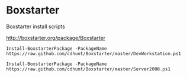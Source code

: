 Boxstarter
==========

Boxstarter install scripts

http://boxstarter.org/package/Boxstarter

`Install-BoxstarterPackage -PackageName https://raw.github.com/cdhunt/Boxstarter/master/DevWorkstation.ps1`

`Install-BoxstarterPackage -PackageName https://raw.github.com/cdhunt/Boxstarter/master/Server2008.ps1`
